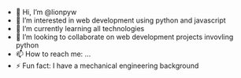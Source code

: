 - 👋 Hi, I’m @lionpyw
- 👀 I’m interested in web development using python and javascript
- 🌱 I’m currently learning all technologies
- 💞️ I’m looking to collaborate on web development projects invovling python
- 📫 How to reach me: ...
- ⚡ Fun fact: I have a mechanical engineering background

<!---
lionpyw/lionpyw is a ✨ special ✨ repository because its `README.md` (this file) appears on your GitHub profile.
You can click the Preview link to take a look at your changes.
--->
